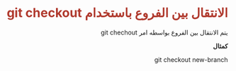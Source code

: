 <div  dir="rtl">  <h1  style="color:#B03A2E"  >الانتقال بين الفروع باستخدام git checkout</h1>

<p>يتم الانتقال بين الفروع بواسطه امر git chechout </p>
<p>  <b>كمثال </b></p>
<p>  git checkout new-branch</p>

</div>
 



